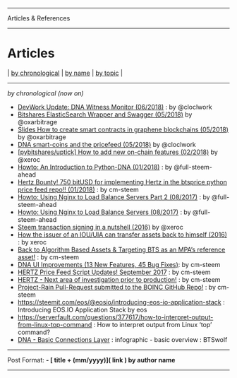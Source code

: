 
*******************************
Articles & References
*******************************


Articles 
==============


| [by chronological](../articles/tech_articles_chronological.md#articles--references)
 | [by name](../articles/tech_articles_byname.md#articles--references) | [by topic](../articles/tech_articles_bytopic.md#articles--references) | 
 
***

*by chronological (now on)*



- [DevWork Update: DNA Witness Monitor (06/2018)](https://steemit.com/bitshares/@clockwork/devwork-update-bitshares-witness-monitor) : by  @cloclwork
- [Bitshares ElasticSearch Wrapper and Swagger (05/2018)](https://steemit.com/bitshares/@oxarbitrage/bitshares-elasticsearch-wrapper-and-swagger)  by @oxarbitrage
- [Slides How to create smart contracts in graphene blockchains (05/2018)](https://steemit.com/bitshares/@oxarbitrage/slides-how-to-create-smart-contracts-in-graphene-blockchains)  by @oxarbitrage
- [DNA smart-coins and the pricefeed (05/2018)](https://steemit.com/bitshares/@clockwork/bitshares-smart-coins-and-the-pricefeed) by @cloclwork
- [[pybitshares/uptick] How to add new on-chain features (02/2018)](https://steemit.com/bitshares/@xeroc/pybitshares-uptick-how-to-add-new-on-chain-features) by @xeroc
- [Howto: An Introduction to Python-DNA (01/2018)](https://steemit.com/python/@full-steem-ahead/howto-an-introduction-to-python-bitshares) : by @full-steem-ahead
- [Hertz Bounty! 750 bitUSD for implementing Hertz in the btsprice python price feed repo!! (01/2018)](https://steemit.com/bitshares/@cm-steem/hertz-bounty-750-bitusd-for-implementing-hertz-in-the-btsprice-python-price-feed-repo) : by cm-steem
- [Howto: Using Nginx to Load Balance Servers Part 2 (08/2017)](https://steemit.com/witness-category/@full-steem-ahead/howto-using-nginx-to-load-balance-servers-part-2) : by @full-steem-ahead
- [Howto: Using Nginx to Load Balance Servers (08/2017)](https://steemit.com/witness-category/@full-steem-ahead/howto-using-nginx-to-load-balance-servers) : by @full-steem-ahead
- [Steem transaction signing in a nutshell (2016)](https://steemit.com/steem/@xeroc/steem-transaction-signing-in-a-nutshell) by @xeroc 
- [How the issuer of an IOU/UIA can transfer assets back to himself (2016)](https://steemit.com/bitshares/@xeroc/how-the-issuer-of-an-iouuia-can-transfer-assets-back-to-himself) : by xeroc
- [Back to Algorithm Based Assets & Targeting BTS as an MPA’s reference asset!](https://steemit.com/bitshares/@cm-steem/back-to-algorithm-based-assets-and-targeting-bts-as-an-mpa-s-reference-asset) : by cm-steem
- [DNA UI Improvements (13 New Features, 45 Bug Fixes)](https://steemit.com/beyondbitcoin/@sc-steemit/bitshares-ui-improvements-13-new-features-45-bug-fixes): by cm-steem
- [HERTZ Price Feed Script Updates! September 2017](https://steemit.com/bitshares/@cm-steem/hertz-price-feed-script-updates-september-2017) : by cm-steem
- [HERTZ - Next area of investigation prior to production!](https://steemit.com/bitshares/@cm-steem/hertz-next-area-of-investigation-prior-to-production) : by cm-steem
- [Project-Rain Pull-Request submitted to the BOINC GitHub Repo!](https://steemit.com/beyondbitcoin/@cm-steem/project-rain-pull-request-submitted-to-the-boinc-github-repo) : by cm-steem
- https://steemit.com/eos/@eosio/introducing-eos-io-application-stack : Introducing EOS.IO Application Stack by eos
- https://serverfault.com/questions/377617/how-to-interpret-output-from-linux-top-command : How to interpret output from Linux ‘top’ command?
- [DNA - Basic Connections Layer](https://steemit.com/bitshares/@btswolf/bitshares-basic-connections-layer) : infographic - basic overview  :  BTSwolf



***

Post Format: **\- \[ title + (mm/yyyy)\]\( link \) by author name**

***
